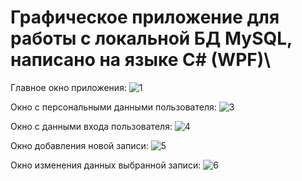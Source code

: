 # Графическое приложение для работы с локальной БД MySQL, написано на языке C# (WPF)\

Главное окно приложения:
 ![1](https://github.com/fixat0r/GUI_Application_For_DB/assets/92075357/07ce8073-ec4a-407b-9391-37fae2a8d004)

Окно с персональными данными пользователя:
 ![3](https://github.com/fixat0r/GUI_Application_For_DB/assets/92075357/516d158c-8694-4c45-a1e8-908316b33538)

Окно с данными входа пользователя:
 ![4](https://github.com/fixat0r/GUI_Application_For_DB/assets/92075357/9580376f-a03b-42ab-afcc-68fd23f2bb65)

Окно добавления новой записи:
 ![5](https://github.com/fixat0r/GUI_Application_For_DB/assets/92075357/35817b23-59ce-4f09-807c-0ee29a4739e9)

Окно изменения данных выбранной записи:
 ![6](https://github.com/fixat0r/GUI_Application_For_DB/assets/92075357/3a29aded-96d0-4c53-a003-eb9bc239ca4d)


